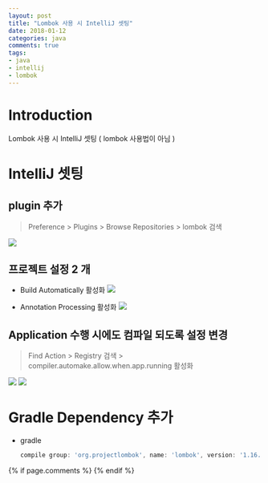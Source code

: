 ```yaml
---
layout: post
title: "Lombok 사용 시 IntelliJ 셋팅"
date: 2018-01-12
categories: java
comments: true
tags:
- java
- intellij
- lombok
---
```


# Introduction
Lombok 사용 시 IntelliJ 셋팅 ( lombok 사용법이 아님 )

<!-- more -->

# IntelliJ 셋팅
## plugin 추가
> Preference > Plugins > Browse Repositories > lombok 검색

![](http://muguliebe.github.io/assets/images/blog/180102/intellij-lombok.png)

## 프로젝트 설정 2 개
- Build Automatically 활성화
![](http://muguliebe.github.io/assets/images/blog/180102/intellij-javacompiler.png)

- Annotation Processing 활성화
![](http://muguliebe.github.io/assets/images/blog/180102/intellij-annotation.png)

## Application 수행 시에도 컴파일 되도록 설정 변경
> Find Action > Registry 검색 > compiler.automake.allow.when.app.running 활성화   

![](http://muguliebe.github.io/assets/images/blog/180102/intellij-registry-findaction.png)
![](http://muguliebe.github.io/assets/images/blog/180102/intellij-registry-compile.png)

# Gradle Dependency 추가
- gradle
  ```groovy
  compile group: 'org.projectlombok', name: 'lombok', version: '1.16.20'
  ```

 
{% if page.comments %}
{% endif %}
